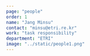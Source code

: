 ```yaml
---
page: "people"
order: 1
name: "Jang Minsu"
contact: "minsu@etri.re.kr"
work: "task responsibility"
department: "ETRI"
image: "../static/people1.png"
---
```

